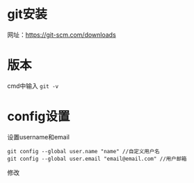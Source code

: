 # git安装
网址：https://git-scm.com/downloads
# 版本
cmd中输入  `git -v`
# config设置  
设置username和email  
```
git config --global user.name "name" //自定义用户名
git config --global user.email "email@email.com" //用户邮箱
```
修改
